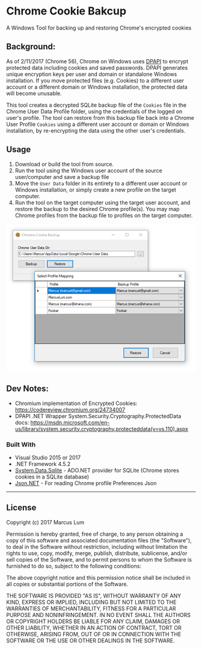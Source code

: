 ﻿# Chrome Cookie Bakcup

A Windows Tool for backing up and restoring Chrome's encrypted cookies

## Background:
As of 2/11/2017 (Chrome 56), Chrome on Windows uses [DPAPI](https://msdn.microsoft.com/en-us/library/ms995355.aspx) to encrypt protected data including cookies and saved passwords. DPAPI generates unique encryption keys per user and domain or standalone Windows installation. If you move protected files (e.g. Cookies) to a different user account or a different domain or Windows installation, the protected data will become unusable.

This tool creates a decrypted SQLite backup file of the `Cookies` file in the Chrome User Data Profile folder, using the credentials of the logged on user's profile. The tool can restore from this backup file back into a Chrome User Profile `Cookies` using a different user account or domain or Windows installation, by re-encrypting the data using the other user's credentials.

## Usage

1. Download or build the tool from source.
2. Run the tool using the Windows user account of the source user/computer and save a backup file
3. Move the `User Data` folder in its entirety to a different user account or Windows installation, or simply create a new profile on the target computer.
4. Run the tool on the target computer using the target user account, and restore the backup to the desired Chrome profile(s). You may map Chrome profiles from the backup file to profiles on the target computer.

![Screenshot](/ChromeCookieBackup/screenshot.png)

## Dev Notes:
* Chromium implementation of Encrypted Cookies: https://codereview.chromium.org/24734007
* DPAPI .NET Wrapper System.Security.Cryptography.ProtectedData docs: https://msdn.microsoft.com/en-us/library/system.security.cryptography.protecteddata(v=vs.110).aspx

### Built With
* Visual Studio 2015 or 2017
* .NET Framework 4.5.2
* [System.Data.Sqlite](https://system.data.sqlite.org/) - ADO.NET provider for SQLite (Chrome stores cookies in a SQLite database)
* [Json.NET](http://www.newtonsoft.com/json) - For reading Chrome profile Preferences Json

---

## License
Copyright (c) 2017 Marcus Lum

Permission is hereby granted, free of charge, to any person obtaining a copy of this software and associated documentation files (the "Software"), to deal in the Software without restriction, including without limitation the rights to use, copy, modify, merge, publish, distribute, sublicense, and/or sell copies of the Software, and to permit persons to whom the Software is furnished to do so, subject to the following conditions:

The above copyright notice and this permission notice shall be included in all copies or substantial portions of the Software.

THE SOFTWARE IS PROVIDED "AS IS", WITHOUT WARRANTY OF ANY KIND, EXPRESS OR IMPLIED, INCLUDING BUT NOT LIMITED TO THE WARRANTIES OF MERCHANTABILITY, FITNESS FOR A PARTICULAR PURPOSE AND NONINFRINGEMENT. IN NO EVENT SHALL THE AUTHORS OR COPYRIGHT HOLDERS BE LIABLE FOR ANY CLAIM, DAMAGES OR OTHER LIABILITY, WHETHER IN AN ACTION OF CONTRACT, TORT OR OTHERWISE, ARISING FROM, OUT OF OR IN CONNECTION WITH THE SOFTWARE OR THE USE OR OTHER DEALINGS IN THE SOFTWARE.
